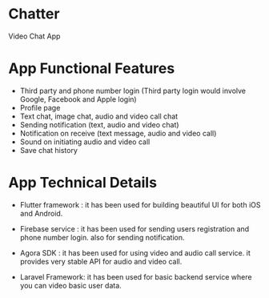 # Chatter

Video Chat App

# App Functional Features

- Third party and phone number login (Third party login would involve Google, Facebook and Apple login)
- Profile page
- Text chat, image chat, audio and video call chat
- Sending notification (text, audio and video chat)
- Notification on receive (text message, audio and video call)
- Sound on initiating audio and video call
- Save chat history

# App Technical Details

- Flutter framework : it has been used for building beautiful UI for both iOS and Android.

- Firebase service : it has been used for sending users registration and phone number login. 
also for sending notification.

- Agora SDK : it has been used for using video and audio call service.
it provides very stable API for audio and video call.

- Laravel Framework: it has been used for basic backend service where you can video basic user data.

